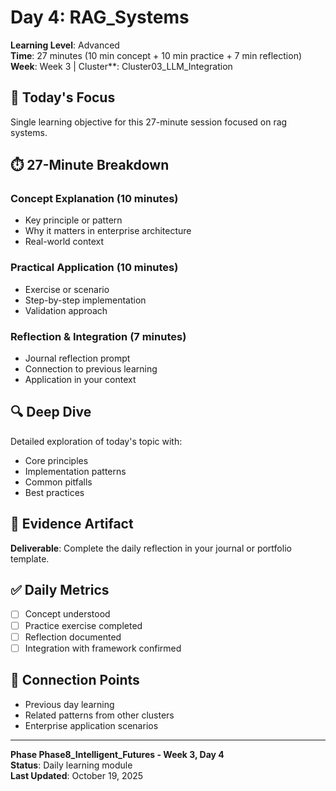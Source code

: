 # Day 4: RAG_Systems

**Learning Level**: Advanced  
**Time**: 27 minutes (10 min concept + 10 min practice + 7 min reflection)  
**Week**: Week 3 | Cluster**: Cluster03_LLM_Integration

## 🎯 Today's Focus

Single learning objective for this 27-minute session focused on rag systems.

## ⏱️ 27-Minute Breakdown

### Concept Explanation (10 minutes)
- Key principle or pattern
- Why it matters in enterprise architecture
- Real-world context

### Practical Application (10 minutes)
- Exercise or scenario
- Step-by-step implementation
- Validation approach

### Reflection & Integration (7 minutes)
- Journal reflection prompt
- Connection to previous learning
- Application in your context

## 🔍 Deep Dive

Detailed exploration of today's topic with:
- Core principles
- Implementation patterns
- Common pitfalls
- Best practices

## 💼 Evidence Artifact

**Deliverable**: Complete the daily reflection in your journal or portfolio template.

## ✅ Daily Metrics

- [ ] Concept understood
- [ ] Practice exercise completed
- [ ] Reflection documented
- [ ] Integration with framework confirmed

## 🔗 Connection Points

- Previous day learning
- Related patterns from other clusters
- Enterprise application scenarios

---

**Phase Phase8_Intelligent_Futures - Week 3, Day 4**  
**Status**: Daily learning module  
**Last Updated**: October 19, 2025
